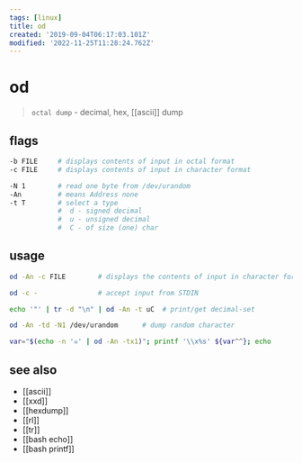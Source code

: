```yaml
---
tags: [linux]
title: od
created: '2019-09-04T06:17:03.101Z'
modified: '2022-11-25T11:28:24.762Z'
---
```


# od

> `octal dump` - decimal, hex, [[ascii]] dump

## flags

```sh
-b FILE     # displays contents of input in octal format
-c FILE     # displays contents of input in character format

-N 1        # read one byte from /dev/urandom
-An         # means Address none
-t T        # select a type
            #  d - signed decimal
            #  u - unsigned decimal
            #  C - of size (one) char
```

## usage

```sh
od -An -c FILE        # displays the contents of input in character format but with no offset information

od -c -               # accept input from STDIN

echo '"' | tr -d "\n" | od -An -t uC  # print/get decimal-set

od -An -td -N1 /dev/urandom      # dump random character

var="$(echo -n '☠' | od -An -tx1)"; printf '\\x%s' ${var^^}; echo
```

## see also

- [[ascii]]
- [[xxd]]
- [[hexdump]]
- [[rl]]
- [[tr]]
- [[bash echo]]
- [[bash printf]]
